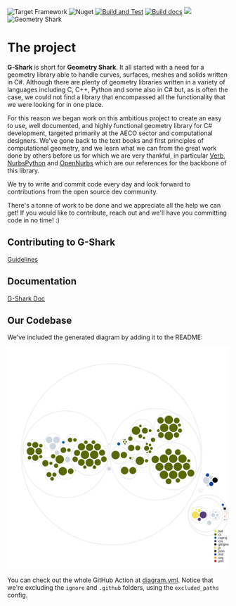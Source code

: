 ![Target Framework](https://img.shields.io/badge/Target%20Framework-.NetStandard2.0-blue.svg)
![Nuget](https://img.shields.io/nuget/v/GShark)
[![Build and Test](https://github.com/GSharker/G-Shark/actions/workflows/build-and-test-on-pr.yml/badge.svg?branch=develop&event=pull_request)](https://github.com/GSharker/G-Shark/actions/workflows/build-and-test-on-pr.yml)
[![Build docs](https://github.com/GSharker/G-Shark/actions/workflows/build-docs.yml/badge.svg?branch=master)](https://github.com/GSharker/G-Shark/actions/workflows/build-docs.yml)
[![](https://dcbadge.vercel.app/api/server/RPz2XZEtbc?style=flat)](https://discord.gg/RPz2XZEtbc)
![](./media/gshark-banner.jpg "Geometry Shark")

# The project
**G-Shark** is short for **Geometry Shark**. It all started with a need for a geometry library able to handle curves, surfaces, meshes and solids written in C#. Although there
are plenty of geometry libraries written in a variety of languages including C, C++, Python and some also in C# but, as is often the case, we could not find a library that encompassed all the functionality that we were looking for in one place.

For this reason we began work on this ambitious project to create an easy to use, well documented, and highly functional geometry library for C# development, targeted primarily at the AECO sector and computational designers. We've gone back to the text books and first principles of computational geometry, and we learn what we can from the great work done by others before us for which we are very thankful, in particular [Verb](http://verbnurbs.com/), [NurbsPython](https://github.com/orbingol/NURBS-Python) and [OpenNurbs](https://github.com/mcneel/opennurbs) which are our references for the backbone of this library. 

We try to write and commit code every day and look forward to contributions from the open source dev community. 

There's a tonne of work to be done and we appreciate all the help we can get! If you would like to contribute, reach out and we'll have you committing code in no time! :) 

## Contributing to G-Shark
[Guidelines](CONTRIBUTING.md)

## Documentation
[G-Shark Doc](https://gsharker.github.io/G-Shark/)

## Our Codebase
We've included the generated diagram by adding it to the README:

![Visualization of this repo](media/diagram.svg)

You can check out the whole GitHub Action at [diagram.yml](/.github/workflows/generate_diagram.yml). Notice that we're excluding the `ignore` and `.github` folders, using the `excluded_paths` config.
